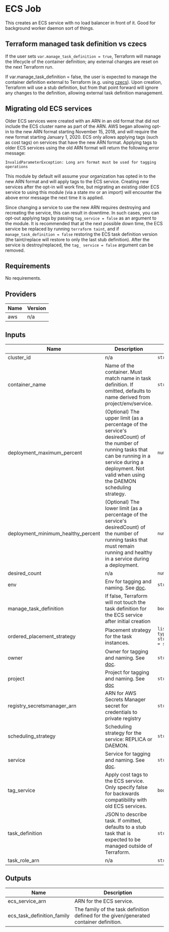 # ECS Job

This creates an ECS service with no load balancer in front of it. Good for
background worker daemon sort of things.

## Terraform managed task definition vs czecs

If the user sets `var.manage_task_definition = true`, Terraform will manage the lifecycle
of the container definition; any external changes are reset on the next Terraform run.

If var.manage_task_definition = false, the user is expected to manage the
container definition external to Terraform (e.g. using [czecs](https://github.com/chanzuckerberg/czecs)). Upon creation,
Terraform will use a stub definition, but from that point forward will ignore any
changes to the definition, allowing external task definition management.

## Migrating old ECS services
Older ECS services were created with an ARN in an old format that did not include the ECS cluster name as part of the ARN. AWS began allowing opt-in to the new ARN format starting November 15, 2018, and will require the new format starting January 1, 2020. ECS only allows applying tags (such as cost tags) on services that have the new ARN format. Applying tags to older ECS services using the old ARN format will return the following error message:
```
InvalidParameterException: Long arn format must be used for tagging operations
```
This module by default will assume your organization has opted in to the new ARN format and will apply tags to the ECS service. Creating new services after the opt-in will work fine, but migrating an existing older ECS service to using this module (via a state mv or an import) will encounter the above error message the next time it is applied.

Since changing a service to use the new ARN requires destroying and recreating the service, this can result in downtime. In such cases, you can opt-out applying tags by passing `tag_service = false` as an argument to the module. It is recommended that at the next possible down time, the ECS service be replaced by running `terraform taint`, and if `manage_task_definition = false` restoring the ECS task definition version (the taint/replace will restore to only the last stub definition). After the service is destroy/replaced, the `tag_
service = false` argument can be removed.

<!-- START -->
## Requirements

No requirements.

## Providers

| Name | Version |
|------|---------|
| aws | n/a |

## Inputs

| Name | Description | Type | Default | Required |
|------|-------------|------|---------|:--------:|
| cluster\_id | n/a | `string` | n/a | yes |
| container\_name | Name of the container. Must match name in task definition. If omitted, defaults to name derived from project/env/service. | `string` | `null` | no |
| deployment\_maximum\_percent | (Optional) The upper limit (as a percentage of the service's desiredCount) of the number of running tasks that can be running in a service during a deployment. Not valid when using the DAEMON scheduling strategy. | `number` | `200` | no |
| deployment\_minimum\_healthy\_percent | (Optional) The lower limit (as a percentage of the service's desiredCount) of the number of running tasks that must remain running and healthy in a service during a deployment. | `number` | `100` | no |
| desired\_count | n/a | `number` | n/a | yes |
| env | Env for tagging and naming. See [doc](../README.md#consistent-tagging). | `string` | n/a | yes |
| manage\_task\_definition | If false, Terraform will not touch the task definition for the ECS service after initial creation | `bool` | `true` | no |
| ordered\_placement\_strategy | Placement strategy for the task instances. | `list(object({ type = string, field = string }))` | `[]` | no |
| owner | Owner for tagging and naming. See [doc](../README.md#consistent-tagging). | `string` | n/a | yes |
| project | Project for tagging and naming. See [doc](../README.md#consistent-tagging) | `string` | n/a | yes |
| registry\_secretsmanager\_arn | ARN for AWS Secrets Manager secret for credentials to private registry | `string` | `null` | no |
| scheduling\_strategy | Scheduling strategy for the service: REPLICA or DAEMON. | `string` | `"REPLICA"` | no |
| service | Service for tagging and naming. See [doc](../README.md#consistent-tagging). | `string` | n/a | yes |
| tag\_service | Apply cost tags to the ECS service. Only specify false for backwards compatibility with old ECS services. | `bool` | `true` | no |
| task\_definition | JSON to describe task. If omitted, defaults to a stub task that is expected to be managed outside of Terraform. | `string` | `null` | no |
| task\_role\_arn | n/a | `string` | n/a | yes |

## Outputs

| Name | Description |
|------|-------------|
| ecs\_service\_arn | ARN for the ECS service. |
| ecs\_task\_definition\_family | The family of the task definition defined for the given/generated container definition. |

<!-- END -->
